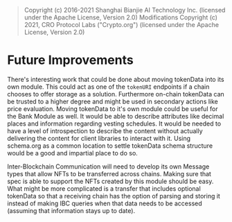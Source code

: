 > Copyright (c) 2016-2021 Shanghai Bianjie AI Technology Inc. (licensed under the Apache License, Version 2.0)
> Modifications Copyright (c) 2021, CRO Protocol Labs ("Crypto.org") (licensed under the Apache License, Version 2.0)

# Future Improvements

There's interesting work that could be done about moving tokenData into its own module. This could act as one of the `tokenURI` endpoints if a chain chooses to offer storage as a solution. Furthermore on-chain tokenData can be trusted to a higher degree and might be used in secondary actions like price evaluation. Moving tokenData to it's own module could be useful for the Bank Module as well. It would be able to describe attributes like decimal places and information regarding vesting schedules. It would be needed to have a level of introspection to describe the content without actually delivering the content for client libraries to interact with it. Using schema.org as a common location to settle tokenData schema structure would be a good and impartial place to do so.

Inter-Blockchain Communication will need to develop its own Message types that allow NFTs to be transferred across chains. Making sure that spec is able to support the NFTs created by this module should be easy. What might be more complicated is a transfer that includes optional tokenData so that a receiving chain has the option of parsing and storing it instead of making IBC queries when that data needs to be accessed (assuming that information stays up to date).
